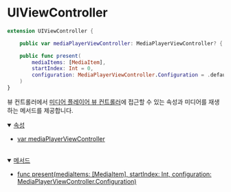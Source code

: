# UIViewController

```swift
extension UIViewController { 

    public var mediaPlayerViewController: MediaPlayerViewController? { get }

    public func present(
        mediaItems: [MediaItem],
        startIndex: Int = 0,
        configuration: MediaPlayerViewController.Configuration = .defaultConfiguration()
    )
}
```

뷰 컨트롤러에서 [미디어 플레이어 뷰 컨트롤러](../media-player-view-controller/home.md)에 접근할 수 있는 속성과 미디어를 재생하는 메서드를 제공합니다.

<details open>
<summary>
    <a href="./details.md#속성">속성</a>
</summary>

* [var mediaPlayerViewController](./details.md#mediaplayerviewcontroller)
    
</details>
<br>

<details open>
<summary>
    <a href="./details.md#메서드">메서드</a>
</summary>

* [func present(mediaItems: [MediaItem], startIndex: Int, configuration: MediaPlayerViewController.Configuration)](./details.md#presentmediaitemsstartindexconfiguration)
    
</details>
<br>
